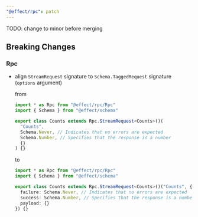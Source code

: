 ```yaml
---
"@effect/rpc": patch
---
```


TODO: change to minor before merging

## Breaking Changes

### Rpc

- align `StreamRequest` signature to `Schema.TaggedRequest` signature (`options` argument)

  from

  ```ts
  import * as Rpc from "@effect/rpc/Rpc"
  import { Schema } from "@effect/schema"

  export class Counts extends Rpc.StreamRequest<Counts>()(
    "Counts",
    Schema.Never, // Indicates that no errors are expected
    Schema.Number, // Specifies that the response is a number
    {}
  ) {}
  ```

  to

  ```ts
  import * as Rpc from "@effect/rpc/Rpc"
  import { Schema } from "@effect/schema"

  export class Counts extends Rpc.StreamRequest<Counts>()("Counts", {
    failure: Schema.Never, // Indicates that no errors are expected
    success: Schema.Number, // Specifies that the response is a number
    payload: {}
  }) {}
  ```
